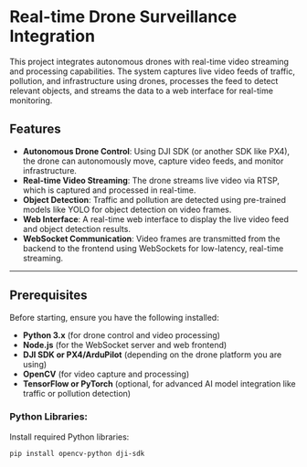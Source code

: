 # Real-time Drone Surveillance Integration

This project integrates autonomous drones with real-time video streaming and processing capabilities. The system captures live video feeds of traffic, pollution, and infrastructure using drones, processes the feed to detect relevant objects, and streams the data to a web interface for real-time monitoring.

## Features

- **Autonomous Drone Control**: Using DJI SDK (or another SDK like PX4), the drone can autonomously move, capture video feeds, and monitor infrastructure.
- **Real-time Video Streaming**: The drone streams live video via RTSP, which is captured and processed in real-time.
- **Object Detection**: Traffic and pollution are detected using pre-trained models like YOLO for object detection on video frames.
- **Web Interface**: A real-time web interface to display the live video feed and object detection results.
- **WebSocket Communication**: Video frames are transmitted from the backend to the frontend using WebSockets for low-latency, real-time streaming.

---

## Prerequisites

Before starting, ensure you have the following installed:

- **Python 3.x** (for drone control and video processing)
- **Node.js** (for the WebSocket server and web frontend)
- **DJI SDK or PX4/ArduPilot** (depending on the drone platform you are using)
- **OpenCV** (for video capture and processing)
- **TensorFlow or PyTorch** (optional, for advanced AI model integration like traffic or pollution detection)

### Python Libraries:

Install required Python libraries:

```bash
pip install opencv-python dji-sdk
